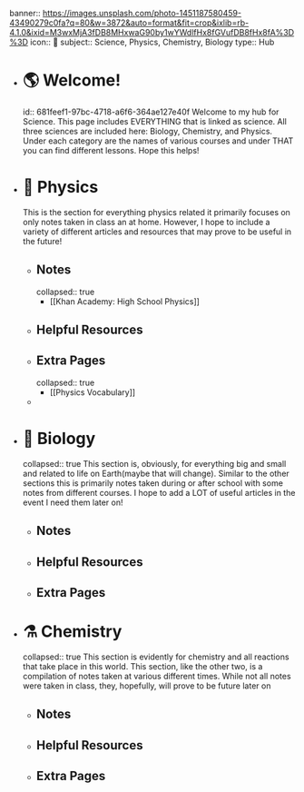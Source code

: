 banner:: https://images.unsplash.com/photo-1451187580459-43490279c0fa?q=80&w=3872&auto=format&fit=crop&ixlib=rb-4.1.0&ixid=M3wxMjA3fDB8MHxwaG90by1wYWdlfHx8fGVufDB8fHx8fA%3D%3D
icon:: 🔬
subject:: Science, Physics, Chemistry, Biology
type:: Hub

- # 🌎 Welcome!
  id:: 681feef1-97bc-4718-a6f6-364ae127e40f
  Welcome to my hub for Science. This page includes EVERYTHING that is linked as science. All three sciences are included here: Biology, Chemistry, and Physics. Under each category are the names of various courses and under THAT you can find different lessons. Hope this helps!
- # 🍎 Physics
  This is the section for everything physics related it primarily focuses on only notes taken in class an at home. However, I hope to include a variety of different articles and resources that may prove to be useful in the future!
	- ## Notes
	  collapsed:: true
		- [[Khan Academy: High School Physics]]
	- ## Helpful Resources
	- ## Extra Pages
	  collapsed:: true
		- [[Physics Vocabulary]]
	-
- # 🧬 Biology
  collapsed:: true
  This section is, obviously, for everything big and small and related to life on Earth(maybe that will change). Similar to the other sections this is primarily notes taken during or after school with some notes from different courses. I hope to add a LOT of useful articles in the event I need them later on!
	- ## Notes
	- ## Helpful Resources
	- ## Extra Pages
- # ⚗️ Chemistry
  collapsed:: true
  This section is evidently for chemistry and all reactions that take place in this world. This section, like the other two, is a compilation of notes taken at various different times. While not all notes were taken in class, they, hopefully, will prove to be future later on
	- ## Notes
	- ## Helpful Resources
	- ## Extra Pages